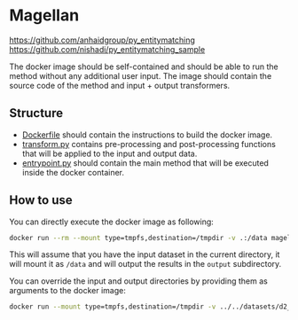 # Magellan

https://github.com/anhaidgroup/py_entitymatching
https://github.com/nishadi/py_entitymatching_sample

The docker image should be self-contained and should be able to run the method without any additional user input.
The image should contain the source code of the method and input + output transformers.

## Structure
- [Dockerfile](Dockerfile) should contain the instructions to build the docker image.
- [transform.py](transform.py) contains pre-processing and post-processing functions that will be applied to the input and output data.
- [entrypoint.py](entrypoint.py) should contain the main method that will be executed inside the docker container.

## How to use

You can directly execute the docker image as following:
```bash
docker run --rm --mount type=tmpfs,destination=/tmpdir -v .:/data magellan
```
This will assume that you have the input dataset in the current directory,
it will mount it as `/data` and will output the results in the `output` subdirectory.

You can override the input and output directories by providing them as arguments to the docker image:
```bash
docker run --mount type=tmpfs,destination=/tmpdir -v ../../datasets/d2_abt_buy:/data/input:ro -v ../../test:/data/output magellan /data/input /data/output
```
